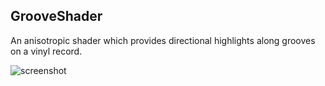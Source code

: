 GrooveShader
------------

An anisotropic shader which provides directional highlights along grooves on a vinyl record.

![screenshot](http://keijiro.github.io/GrooveShader/screenshot.png)

